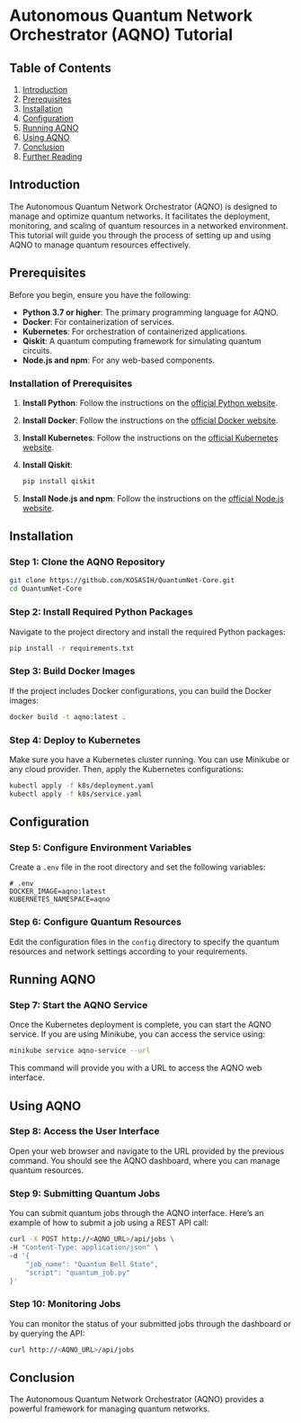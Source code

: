 # Autonomous Quantum Network Orchestrator (AQNO) Tutorial

## Table of Contents
1. [Introduction](#introduction)
2. [Prerequisites](#prerequisites)
3. [Installation](#installation)
4. [Configuration](#configuration)
5. [Running AQNO](#running-aqno)
6. [Using AQNO](#using-aqno)
7. [Conclusion](#conclusion)
8. [Further Reading](#further-reading)

## Introduction

The Autonomous Quantum Network Orchestrator (AQNO) is designed to manage and optimize quantum networks. It facilitates the deployment, monitoring, and scaling of quantum resources in a networked environment. This tutorial will guide you through the process of setting up and using AQNO to manage quantum resources effectively.

## Prerequisites

Before you begin, ensure you have the following:

- **Python 3.7 or higher**: The primary programming language for AQNO.
- **Docker**: For containerization of services.
- **Kubernetes**: For orchestration of containerized applications.
- **Qiskit**: A quantum computing framework for simulating quantum circuits.
- **Node.js and npm**: For any web-based components.

### Installation of Prerequisites

1. **Install Python**: Follow the instructions on the [official Python website](https://www.python.org/downloads/).
2. **Install Docker**: Follow the instructions on the [official Docker website](https://docs.docker.com/get-docker/).
3. **Install Kubernetes**: Follow the instructions on the [official Kubernetes website](https://kubernetes.io/docs/setup/).
4. **Install Qiskit**:

   ```bash
   pip install qiskit
   ```

5. **Install Node.js and npm**: Follow the instructions on the [official Node.js website](https://nodejs.org/).

## Installation

### Step 1: Clone the AQNO Repository

```bash
git clone https://github.com/KOSASIH/QuantumNet-Core.git
cd QuantumNet-Core
```

### Step 2: Install Required Python Packages

Navigate to the project directory and install the required Python packages:

```bash
pip install -r requirements.txt
```

### Step 3: Build Docker Images

If the project includes Docker configurations, you can build the Docker images:

```bash
docker build -t aqno:latest .
```

### Step 4: Deploy to Kubernetes

Make sure you have a Kubernetes cluster running. You can use Minikube or any cloud provider. Then, apply the Kubernetes configurations:

```bash
kubectl apply -f k8s/deployment.yaml
kubectl apply -f k8s/service.yaml
```

## Configuration

### Step 5: Configure Environment Variables

Create a `.env` file in the root directory and set the following variables:

```env
# .env
DOCKER_IMAGE=aqno:latest
KUBERNETES_NAMESPACE=aqno
```

### Step 6: Configure Quantum Resources

Edit the configuration files in the `config` directory to specify the quantum resources and network settings according to your requirements.

## Running AQNO

### Step 7: Start the AQNO Service

Once the Kubernetes deployment is complete, you can start the AQNO service. If you are using Minikube, you can access the service using:

```bash
minikube service aqno-service --url
```

This command will provide you with a URL to access the AQNO web interface.

## Using AQNO

### Step 8: Access the User Interface

Open your web browser and navigate to the URL provided by the previous command. You should see the AQNO dashboard, where you can manage quantum resources.

### Step 9: Submitting Quantum Jobs

You can submit quantum jobs through the AQNO interface. Here’s an example of how to submit a job using a REST API call:

```bash
curl -X POST http://<AQNO_URL>/api/jobs \
-H "Content-Type: application/json" \
-d '{
    "job_name": "Quantum Bell State",
    "script": "quantum_job.py"
}'
```

### Step 10: Monitoring Jobs

You can monitor the status of your submitted jobs through the dashboard or by querying the API:

```bash
curl http://<AQNO_URL>/api/jobs
```

## Conclusion

The Autonomous Quantum Network Orchestrator (AQNO) provides a powerful framework for managing quantum networks. 
